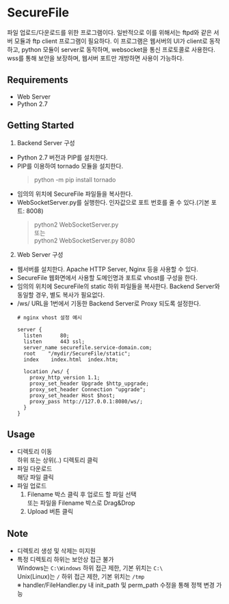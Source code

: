 SecureFile
=============================
파일 업로드/다운로드를 위한 프로그램이다.
일반적으로 이를 위해서는 ftpd와 같은 서버 모듈과 ftp client 프로그램이 필요하다.
이 프로그램은 웹서버의 UI가 client로 동작하고, python 모듈이 server로 동작하며, websocket을 통신 프로토콜로 사용한다.
wss를 통해 보안을 보장하며, 웹서버 포트만 개방하면 사용이 가능하다.

Requirements
---------------
* Web Server
* Python 2.7

Getting Started
---------------
1. Backend Server 구성
 - Python 2.7 버전과 PIP를 설치한다.
 - PIP를 이용하여 tornado 모듈을 설치한다.
   > python -m pip install tornado
 - 임의의 위치에 SecureFile 파일들을 복사한다.
 - WebSocketServer.py를 실행한다. 인자값으로 포트 번호를 줄 수 있다.(기본 포트: 8008)
   > python2 WebSocketServer.py<br>
   > 또는<br>
   > python2 WebSocketServer.py 8080

2. Web Server 구성
 - 웹서버를 설치한다. Apache HTTP Server, Nginx 등을 사용할 수 있다.
 - SecureFile 웹화면에서 사용할 도메인명과 포트로 vhost를 구성을 한다.
 - 임의의 위치에 SecureFile의 static 하위 파일들을 복사한다. Backend Server와 동일할 경우, 별도 복사가 필요없다.
 - /ws/ URL을 1번에서 기동한 Backend Server로 Proxy 되도록 설정한다.
   ```
   # nginx vhost 설정 예시
   
   server {
     listen      80;
     listen      443 ssl;
     server_name securefile.service-domain.com;
     root    "/mydir/SecureFile/static";
     index    index.html  index.htm;

     location /ws/ {
       proxy_http_version 1.1;
       proxy_set_header Upgrade $http_upgrade;
       proxy_set_header Connection "upgrade";
       proxy_set_header Host $host;
       proxy_pass http://127.0.0.1:8080/ws/;
     }
   }
   ```

Usage
---------------

- 디렉토리 이동  
  하위 또는 상위(..) 디렉토리 클릭
- 파일 다운로드  
  해당 파일 클릭
- 파일 업로드  
  1. Filename 박스 클릭 후 업로드 할 파일 선택    
     또는 파일을 Filename 박스로 Drag&Drop
  2. Upload 버튼 클릭

Note
--------------
- 디렉토리 생성 및 삭제는 미지원
- 특정 디렉토리 하위는 보안상 접근 불가  
  Windows는 `C:\Windows` 하위 접근 제한, 기본 위치는 `C:\`  
  Unix(Linux)는 `/` 하위 접근 제한, 기본 위치는 `/tmp`    
  ※ handler/FileHandler.py 내 init_path 및 perm_path 수정을 통해 정책 변경 가능